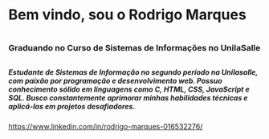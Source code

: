 # Bem vindo, sou o Rodrigo Marques <h1>
### Graduando no Curso de Sistemas de Informações no UnilaSalle <h2>
##### Estudante de Sistemas de Informação no segundo período na Unilasalle, com paixão por programação e desenvolvimento web. Possuo conhecimento sólido em linguagens como C, HTML, CSS, JavaScript e SQL. Busco constantemente aprimorar minhas habilidades técnicas e aplicá-las em projetos desafiadores. <h3>
 https://www.linkedin.com/in/rodrigo-marques-016532276/
